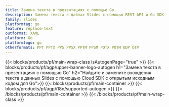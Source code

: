 ```yaml
---
title: Замена текста в презентациях c помощью Go
description: Замена текста в файлах Slides с помощью REST API и Go SDK с открытым исходным кодом
family: slides
platformtag: go
feature: replace-text
outformat: XAML
platform: Go
platformlogo: go
otherformats: PPT PPTX PPS PPSX PPTM PPSM POTX POTM ODP OTP
---
```


{{< blocks/products/pf/main-wrap-class isAutogenPage="true" >}}
{{< blocks/products/pf/agp/upper-banner-logo-autogen h1="Замена текста в презентациях с помощью Go" h2="Найдите и замените вхождения текста в данных Slides с помощью Cloud SDK с открытым исходным кодом для Go">}}
{{< blocks/products/pf/main-container >}}
{{< blocks/products/pf/agp/i18n/supported-autogen >}}
{{< /blocks/products/pf/main-container >}}
{{< /blocks/products/pf/main-wrap-class >}}